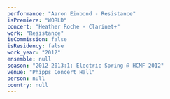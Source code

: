 ```yaml
---
performance: "Aaron Einbond - Resistance"
isPremiere: "WORLD"
concert: "Heather Roche - Clarinet+"
work: "Resistance"
isCommission: false
isResidency: false
work_year: "2012"
ensemble: null
season: "2012-2013:1: Electric Spring @ HCMF 2012"
venue: "Phipps Concert Hall"
person: null
country: null
---
```


